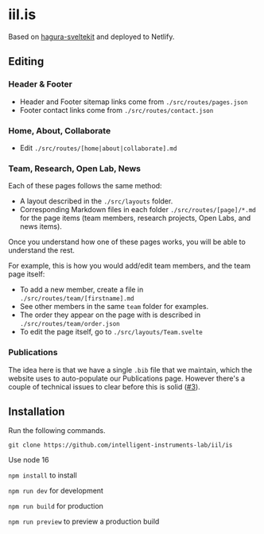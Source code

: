 # iil.is

Based on [hagura-sveltekit](https://github.com/sharu725/hagura-sveltekit) and deployed to Netlify.

## Editing

### Header & Footer

- Header and Footer sitemap links come from `./src/routes/pages.json`
- Footer contact links come from `./src/routes/contact.json`

### Home, About, Collaborate

- Edit `./src/routes/[home|about|collaborate].md`

### Team, Research, Open Lab, News

Each of these pages follows the same method:
- A layout described in the `./src/layouts` folder.
- Corresponding Markdown files in each folder `./src/routes/[page]/*.md` for the page items (team members, research projects, Open Labs, and news items).

Once you understand how one of these pages works, you will be able to understand the rest.

For example, this is how you would add/edit team members, and the team page itself:

- To add a new member, create a file in `./src/routes/team/[firstname].md`
- See other members in the same `team` folder for examples.
- The order they appear on the page with is described in `./src/routes/team/order.json`
- To edit the page itself, go to `./src/layouts/Team.svelte`

### Publications

The idea here is that we have a single `.bib` file that we maintain, which the website uses to auto-populate our Publications page. However there's a couple of technical issues to clear before this is solid ([#3](https://github.com/Intelligent-Instruments-Lab/iil.is/issues/3)).

## Installation

Run the following commands.

`git clone https://github.com/intelligent-instruments-lab/iil/is`

Use node 16

`npm install` to install

`npm run dev` for development

`npm run build` for production

`npm run preview` to preview a production build
